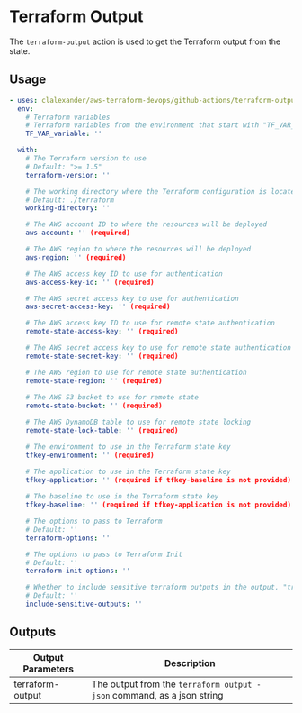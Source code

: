 # Terraform Output

The `terraform-output` action is used to get the Terraform output from the state.

## Usage

```yaml
- uses: clalexander/aws-terraform-devops/github-actions/terraform-output@v1
  env:
    # Terraform variables
    # Terraform variables from the environment that start with "TF_VAR_"
    TF_VAR_variable: ''

  with:
    # The Terraform version to use
    # Default: ">= 1.5"
    terraform-version: ''

    # The working directory where the Terraform configuration is located
    # Default: ./terraform
    working-directory: ''

    # The AWS account ID to where the resources will be deployed
    aws-account: '' (required)

    # The AWS region to where the resources will be deployed
    aws-region: '' (required)

    # The AWS access key ID to use for authentication
    aws-access-key-id: '' (required)

    # The AWS secret access key to use for authentication
    aws-secret-access-key: '' (required)

    # The AWS access key ID to use for remote state authentication
    remote-state-access-key: '' (required)

    # The AWS secret access key to use for remote state authentication
    remote-state-secret-key: '' (required)

    # The AWS region to use for remote state authentication
    remote-state-region: '' (required)
    
    # The AWS S3 bucket to use for remote state
    remote-state-bucket: '' (required)

    # The AWS DynamoDB table to use for remote state locking
    remote-state-lock-table: '' (required)

    # The environment to use in the Terraform state key
    tfkey-environment: '' (required)

    # The application to use in the Terraform state key
    tfkey-application: '' (required if tfkey-baseline is not provided)
    
    # The baseline to use in the Terraform state key
    tfkey-baseline: '' (required if tfkey-application is not provided)

    # The options to pass to Terraform
    # Default: ''
    terraform-options: ''

    # The options to pass to Terraform Init
    # Default: ''
    terraform-init-options: '' 

    # Whether to include sensitive terraform outputs in the output. "true" to include all outputs.
    # Default: ''
    include-sensitive-outputs: ''
```

## Outputs

| Output Parameters | Description                                                            |
| ----------------- | ---------------------------------------------------------------------- |
| terraform-output  | The output from the `terraform output -json` command, as a json string |
